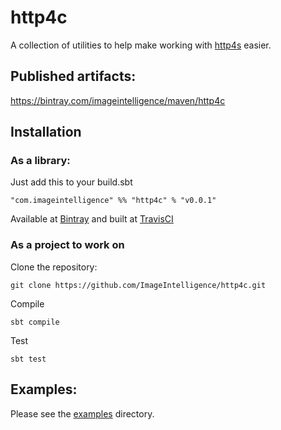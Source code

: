 # http4c

A collection of utilities to help make working with [http4s](http4s.org) easier.

## Published artifacts:

https://bintray.com/imageintelligence/maven/http4c<Paste>

## Installation

### As a library:

Just add this to your build.sbt
```
"com.imageintelligence" %% "http4c" % "v0.0.1"
```

Available at [Bintray](https://bintray.com/imageintelligence/maven/http4c) and built at [TravisCI](https://travis-ci.com/ImageIntelligence/http4c)

### As a project to work on

Clone the repository:

```
git clone https://github.com/ImageIntelligence/http4c.git
```

Compile

```
sbt compile
```

Test

```
sbt test
```

## Examples:

Please see the [examples](https://github.com/ImageIntelligence/http4c/tree/master/src/main/scala/com/ii/http4c/examples) directory.


